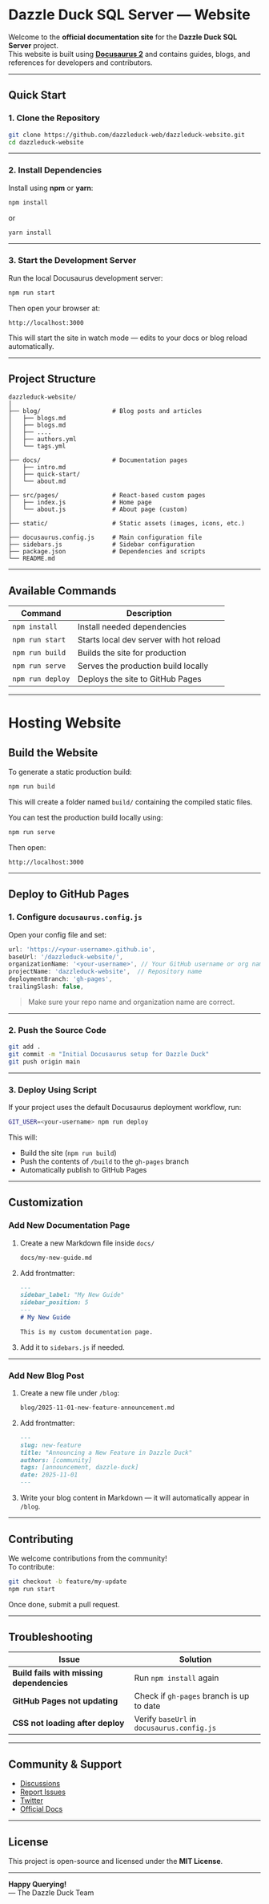# Dazzle Duck SQL Server — Website

Welcome to the **official documentation site** for the **Dazzle Duck SQL Server** project.  
This website is built using **[Docusaurus 2](https://docusaurus.io/)** and contains guides, blogs, and references for developers and contributors.

---

## Quick Start

### 1. Clone the Repository

```bash
git clone https://github.com/dazzleduck-web/dazzleduck-website.git
cd dazzleduck-website
```

---

### 2. Install Dependencies

Install using **npm** or **yarn**:

```bash
npm install
```

or

```bash
yarn install
```

---

### 3. Start the Development Server

Run the local Docusaurus development server:

```bash
npm run start
```

Then open your browser at:

```
http://localhost:3000
```

This will start the site in watch mode — edits to your docs or blog reload automatically.

---

## Project Structure

```
dazzleduck-website/
│
├── blog/                    # Blog posts and articles
│   ├── blogs.md
│   ├── blogs.md
│   ├── ....
│   ├── authors.yml
│   └── tags.yml
│
├── docs/                    # Documentation pages
│   ├── intro.md
│   ├── quick-start/
│   └── about.md
│
├── src/pages/               # React-based custom pages
│   ├── index.js             # Home page
│   └── about.js             # About page (custom)
│
├── static/                  # Static assets (images, icons, etc.)
│
├── docusaurus.config.js     # Main configuration file
├── sidebars.js              # Sidebar configuration
├── package.json             # Dependencies and scripts
└── README.md
```

---

## Available Commands

| Command          | Description                            |
|------------------|----------------------------------------|
| `npm install`    | Install needed dependencies            |
| `npm run start`  | Starts local dev server with hot reload |
| `npm run build`  | Builds the site for production         |
| `npm run serve`  | Serves the production build locally    |
| `npm run deploy` | Deploys the site to GitHub Pages       |

---

# Hosting Website

## Build the Website

To generate a static production build:

```bash
npm run build
```

This will create a folder named `build/` containing the compiled static files.

You can test the production build locally using:

```bash
npm run serve
```

Then open:
```
http://localhost:3000
```

---

## Deploy to GitHub Pages

### 1. Configure `docusaurus.config.js`

Open your config file and set:

```js
url: 'https://<your-username>.github.io',
baseUrl: '/dazzleduck-website/',
organizationName: '<your-username>', // Your GitHub username or org name
projectName: 'dazzleduck-website',  // Repository name
deploymentBranch: 'gh-pages',
trailingSlash: false,
```

> Make sure your repo name and organization name are correct.

---

### 2. Push the Source Code

```bash
git add .
git commit -m "Initial Docusaurus setup for Dazzle Duck"
git push origin main
```

---

### 3. Deploy Using Script

If your project uses the default Docusaurus deployment workflow, run:

```bash
GIT_USER=<your-username> npm run deploy
```

This will:
- Build the site (`npm run build`)
- Push the contents of `/build` to the `gh-pages` branch
- Automatically publish to GitHub Pages

---

## Customization

### Add New Documentation Page

1. Create a new Markdown file inside `docs/`
   ```bash
   docs/my-new-guide.md
   ```
2. Add frontmatter:
   ```markdown
   ---
   sidebar_label: "My New Guide"
   sidebar_position: 5
   ---
   # My New Guide

   This is my custom documentation page.
   ```

3. Add it to `sidebars.js` if needed.

---

### Add New Blog Post

1. Create a new file under `/blog`:
   ```bash
   blog/2025-11-01-new-feature-announcement.md
   ```
2. Add frontmatter:
   ```markdown
   ---
   slug: new-feature
   title: "Announcing a New Feature in Dazzle Duck"
   authors: [community]
   tags: [announcement, dazzle-duck]
   date: 2025-11-01
   ---
   ```
3. Write your blog content in Markdown — it will automatically appear in `/blog`.

---

## Contributing

We welcome contributions from the community!  
To contribute:

```bash
git checkout -b feature/my-update
npm run start
```

Once done, submit a pull request.

---

## Troubleshooting

| Issue | Solution |
|--------|-----------|
| **Build fails with missing dependencies** | Run `npm install` again |
| **GitHub Pages not updating** | Check if `gh-pages` branch is up to date |
| **CSS not loading after deploy** | Verify `baseUrl` in `docusaurus.config.js` |

---

## Community & Support

-  [Discussions](https://github.com/dazzleduck/sql-server/discussions)
-  [Report Issues](https://github.com/dazzleduck/sql-server/issues)
-  [Twitter](https://twitter.com/dazzleduckdb)
-  [Official Docs](https://dazzleduck.github.io/dazzleduck-website)

---

## License

This project is open-source and licensed under the **MIT License**.

---

**Happy Querying!**  
— The Dazzle Duck Team
